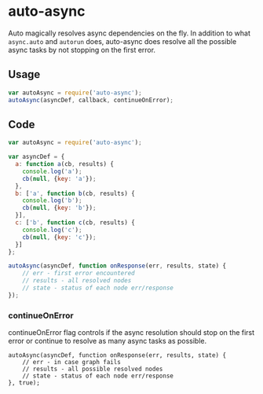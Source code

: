# auto-async

Auto magically resolves async dependencies on the fly. In addition to what `async.auto` and `autorun` does, auto-async does resolve all the possible async tasks by not stopping on the first error.

## Usage

```javascript
var autoAsync = require('auto-async');
autoAsync(asyncDef, callback, continueOnError);
```

## Code

```javascript
var autoAsync = require('auto-async');

var asyncDef = {
  a: function a(cb, results) {
    console.log('a');
    cb(null, {key: 'a'});
  },
  b: ['a', function b(cb, results) {
    console.log('b');
    cb(null, {key: 'b'});
  }],
  c: ['b', function c(cb, results) {
    console.log('c');
    cb(null, {key: 'c'});
  }]
};

autoAsync(asyncDef, function onResponse(err, results, state) {
    // err - first error encountered
    // results - all resolved nodes
    // state - status of each node err/response
});
```

### continueOnError

continueOnError flag controls if the async resolution should stop on the first error or continue to resolve as many async tasks as possible.

```
autoAsync(asyncDef, function onResponse(err, results, state) {
    // err - in case graph fails
    // results - all possible resolved nodes
    // state - status of each node err/response
}, true);
```